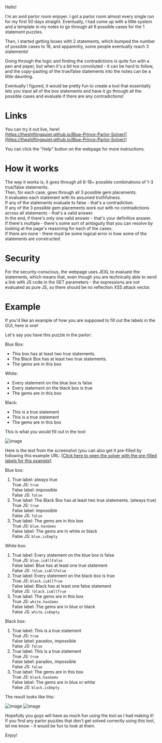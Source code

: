Hello! 
  
I'm an avid parlor room enjoyer. I got a parlor room almost every single run for my first 50 days straight. Eventually, I had come up with a little system and a template in my notes to go through all 6 possible cases for the 1 statement puzzles.  
  
Then, I started getting boxes with 2 statements, which bumped the number of possible cases to 18, and apparently, some people eventually reach 3 statements!  
  
Going through the logic and finding the contradictions is quite fun with a pen and paper, but when it's a bit too convoluted - it can be hard to follow, and the copy-pasting of the true/false statements into the notes can be a little daunting.  
  
Eventually I figured, it would be pretty fun to create a tool that essentially lets you input all of the box statements and have it go through all the possible cases and evaluate if there are any contradictions!  
  
# Links  
  
You can try it out live, here!  
[https://theshiftingquiet.github.io/Blue-Prince-Parlor-Solver/](https://theshiftingquiet.github.io/Blue-Prince-Parlor-Solver/)  
  
You can click the "Help" button on the webpage for more instructions.  
  
# How it works  
  
The way it works is, it goes through all 6-18+ possible combinations of 1-3 true/false statements.  
Then, for each case, goes through all 3 possible gem placements.  
It evaluates each statement with its assumed truthfulness.  
If any of the statements evaluate to false - that's a contradiction.  
If any of the 3 possible gem placements work out with no contradictions across all statements - that's a valid answer.  
In the end, if there's only one valid answer - that's your definitive answer.  
If there's multiple - there's some sort of ambiguity that you can resolve by looking at the page's reasoning for each of the cases.  
If there are none - there must be some logical error in how some of the statements are constructed.  
  
# Security  
  
For the security-conscious, the webpage uses JEXL to evaluate the statements, which means that, even though you are technically able to send a link with JS code in the GET parameters - the expressions are not evaluated as pure JS, so there should be no reflection XSS attack vector.  
  
# Example  
  
If you'd like an example of how you are supposed to fill out the labels in the GUI, here is one!  
  
Let's say you have this puzzle in the parlor:  
  
Blue Box:  
- This box has at least two true statements.  
- The Black Box has at least two true statements.  
- The gems are in this box  
  
White:  
- Every statement on the blue box is false  
- Every statement on the black box is true  
- The gems are in this box  
  
Black:  
- This is a true statement  
- This is a true statement  
- The gems are in this box  
  
This is what you would fill out in the tool:  

![image](https://github.com/user-attachments/assets/0da637f0-7fb9-4765-b8fc-7e2bc000e3e8)
  
Here is the text from the screenshot (you can also get it pre-filled by following this example URL: 
[\[Click here to open the solver with the pre-filled labels for this example\]](https://theshiftingquiet.github.io/Blue-Prince-Parlor-Solver/?blueCount=3&Blue_s1_true_label=always+true&Blue_s1_true_code=true&Blue_s1_false_label=impossible&Blue_s1_false_code=false&Blue_s2_true_label=The+Black+Box+has+at+least+two+true+statements.+%28always+true%29&Blue_s2_true_code=true&Blue_s2_false_label=impossible&Blue_s2_false_code=false&Blue_s3_true_label=The+gems+are+in+this+box&Blue_s3_true_code=blue.hasGems&Blue_s3_false_label=The+gems+are+in+white+or+black&Blue_s3_false_code=blue.isEmpty&whiteCount=3&White_s1_true_label=Every+statement+on+the+blue+box+is+false&White_s1_true_code=blue.isAllFalse&White_s1_false_label=Blue+has+at+least+one+true+statement&White_s1_false_code=%21blue.isAllFalse&White_s2_true_label=Every+statement+on+the+black+box+is+true&White_s2_true_code=black.isAllTrue&White_s2_false_label=Black+has+at+least+one+false+statement&White_s2_false_code=%21black.isAllTrue&White_s3_true_label=The+gems+are+in+this+box&White_s3_true_code=white.hasGems&White_s3_false_label=The+gems+are+in+blue+or+black&White_s3_false_code=white.isEmpty&blackCount=3&Black_s1_true_label=This+is+a+true+statement&Black_s1_true_code=true&Black_s1_false_label=paradox%2C+impossible&Black_s1_false_code=false&Black_s2_true_label=This+is+a+true+statement&Black_s2_true_code=true&Black_s2_false_label=paradox%2C+impossible&Black_s2_false_code=false&Black_s3_true_label=The+gems+are+in+this+box&Black_s3_true_code=black.hasGems&Black_s3_false_label=The+gems+are+in+blue+or+white&Black_s3_false_code=black.isEmpty)  
  
Blue box:  
  
1. True label: always true  
   True JS: `true`  
   False label: impossible  
   False JS: `false`  
2. True label: The Black Box has at least two true statements. (always true)  
   True JS: `true`  
   False label: impossible  
   False JS: `false`  
3. True label: The gems are in this box  
   True JS: `blue.hasGems`  
   False label: The gems are in white or black  
   False JS: `blue.isEmpty`  
  
White box:  
  
1. True label: Every statement on the blue box is false  
   True JS: `blue.isAllFalse`  
   False label: Blue has at least one true statement  
   False JS: `!blue.isAllFalse`  
2. True label: Every statement on the black box is true  
   True JS: `black.isAllTrue`  
   False label: Black has at least one false statement  
   False JS: `!black.isAllTrue`  
3. True label: The gems are in this box  
   True JS: `white.hasGems`  
   False label: The gems are in blue or black  
   False JS: `white.isEmpty`  
  
Black box:  
  
1. True label: This is a true statement  
   True JS: `true`  
   False label: paradox, impossible  
   False JS: `false`  
2. True label: This is a true statement  
   True JS: `true`  
   False label: paradox, impossible  
   False JS: `false`  
3. True label: The gems are in this box  
   True JS: `black.hasGems`  
   False label: The gems are in blue or white  
   False JS: `black.isEmpty`  
  
The result looks like this:  

![image](https://github.com/user-attachments/assets/fd3b8e1f-615d-44ce-95f3-44bdc74b68d6)
![image](https://github.com/user-attachments/assets/17b8972a-523f-4002-9367-2d9e8cdf7c03)

Hopefully you guys will have as much fun using the tool as I had making it! If you find any parlor puzzles that don't get solved correctly using this tool, let me know - it would be fun to look at them.  
  
Enjoy!  
